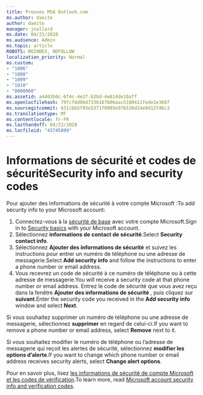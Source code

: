 ```yaml
---
title: Preuves MSA Outlook.com
ms.author: daeite
author: daeite
manager: joallard
ms.date: 04/21/2020
ms.audience: Admin
ms.topic: article
ROBOTS: NOINDEX, NOFOLLOW
localization_priority: Normal
ms.custom:
- "1006"
- "1008"
- "1009"
- "1010"
- "8000060"
ms.assetid: a4403b0c-6f4c-4e2f-b3bd-4e814de10aff
ms.openlocfilehash: 79fcfdd0bd7336167b06aac5180411fede3e3607
ms.sourcegitcommit: 631cbb5f03e5371f0995e976536d24e9d13746c3
ms.translationtype: MT
ms.contentlocale: fr-FR
ms.lasthandoff: 04/22/2020
ms.locfileid: "43745899"
---
```

# <a name="security-info-and-security-codes"></a><span data-ttu-id="a865e-102">Informations de sécurité et codes de sécurité</span><span class="sxs-lookup"><span data-stu-id="a865e-102">Security info and security codes</span></span>

<span data-ttu-id="a865e-103">Pour ajouter des informations de sécurité à votre compte Microsoft :</span><span class="sxs-lookup"><span data-stu-id="a865e-103">To add security info to your Microsoft account:</span></span>

1. <span data-ttu-id="a865e-104">Connectez-vous à la [sécurité de base](https://account.microsoft.com/security) avec votre compte Microsoft.</span><span class="sxs-lookup"><span data-stu-id="a865e-104">Sign in to [Security basics](https://account.microsoft.com/security) with your Microsoft account.</span></span>
1. <span data-ttu-id="a865e-105">Sélectionnez **informations de contact de sécurité**.</span><span class="sxs-lookup"><span data-stu-id="a865e-105">Select **Security contact info**.</span></span>
1. <span data-ttu-id="a865e-106">Sélectionnez **Ajouter des informations de sécurité** et suivez les instructions pour entrer un numéro de téléphone ou une adresse de messagerie.</span><span class="sxs-lookup"><span data-stu-id="a865e-106">Select **Add security info** and follow the instructions to enter a phone number or email address.</span></span>
1. <span data-ttu-id="a865e-107">Vous recevrez un code de sécurité à ce numéro de téléphone ou à cette adresse de messagerie.</span><span class="sxs-lookup"><span data-stu-id="a865e-107">You will receive a security code at that phone number or email address.</span></span> <span data-ttu-id="a865e-108">Entrez le code de sécurité que vous avez reçu dans la fenêtre **Ajouter des informations de sécurité** , puis cliquez sur **suivant**.</span><span class="sxs-lookup"><span data-stu-id="a865e-108">Enter the security code you received in the **Add security info** window and select **Next**.</span></span>

<span data-ttu-id="a865e-109">Si vous souhaitez supprimer un numéro de téléphone ou une adresse de messagerie, sélectionnez **supprimer** en regard de celui-ci.</span><span class="sxs-lookup"><span data-stu-id="a865e-109">If you want to remove a phone number or email address, select **Remove** next to it.</span></span>

<span data-ttu-id="a865e-110">Si vous souhaitez modifier le numéro de téléphone ou l’adresse de messagerie qui reçoit les alertes de sécurité, sélectionnez **modifier les options d’alerte**.</span><span class="sxs-lookup"><span data-stu-id="a865e-110">If you want to change which phone number or email address receives security alerts, select **Change alert options**.</span></span>

<span data-ttu-id="a865e-111">Pour en savoir plus, lisez [les informations de sécurité de compte Microsoft et les codes de vérification](https://support.microsoft.com/help/12428/).</span><span class="sxs-lookup"><span data-stu-id="a865e-111">To learn more, read [Microsoft account security info and verification codes](https://support.microsoft.com/help/12428/).</span></span>